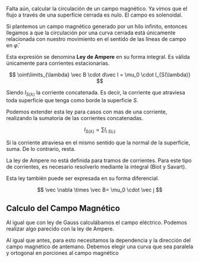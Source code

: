 Falta aún, calcular la circulación de un campo magnético. Ya vimos que el flujo a través de una superficie cerrada es nulo. El campo es solenoidal.

Si plantemos un campo magnético generado por un hilo infinito, entonces llegamos a que la circulación por una curva cerrada está únicamente relacionada con nuestro movimiento en el sentido de las líneas de campo en $\hat \varphi$.

Esta expresión se denomina **Ley de Ampere** en su forma integral. Es válida únicamente para corrientes estacionarias.

$$
 \oint\limits_{\lambda} \vec B \cdot d\vec l = \mu_0 \cdot I_{S(\lambda)}
$$

Siendo $I_{S(\lambda)}$ la corriente concatenada. Es decir, la corriente que atraviesa toda superficie que tenga como borde la superficie $S$.

Podemos extender esta ley para casos con mas de una corriente, realizando la sumatoria de las corrientes concatenadas.

$$
I_{S(\lambda)} =\sum I_{i\ S(\mathfrak{c})}
$$

Si la corriente atraviesa en el mismo sentido que la normal de la superficie, suma. De lo contrario, resta.

La ley de Ampere no está definida para tramos de corrientes. Para este tipo de corrientes, es necesario resolverlo mediante la integral (Biot y Savart).

Esta ley también puede ser expresada en su forma diferencial.

$$
\vec \nabla \times \vec B= \mu_0 \cdot \vec j
$$

## Calculo del Campo Magnético

Al igual que con ley de Gauss calculábamos el campo eléctrico. Podemos realizar algo parecido con la ley de Ampere.

Al igual que antes, para esto necesitamos la dependencia y la dirección del campo magnético de antemano. Debemos elegir una curva que sea paralela y ortogonal en porciones al campo magnético
